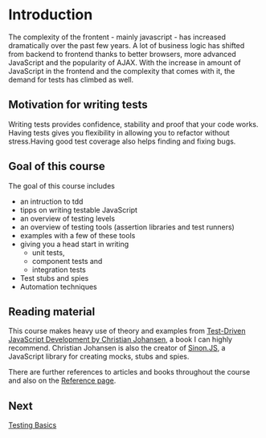 # Introduction
The complexity of the frontent - mainly javascript - has increased dramatically over the past few years. A lot of business logic has shifted from backend to frontend thanks to better browsers, more advanced JavaScript and the popularity of AJAX. With the increase in amount of JavaScript in the frontend and the complexity that comes with it, the demand for tests has climbed as well.

## Motivation for writing tests
Writing tests provides confidence, stability and proof that your code works. Having tests gives you flexibility in allowing you to refactor without stress.Having good test coverage also helps finding and fixing bugs.

## Goal of this course
The goal of this course includes
- an intruction to tdd
- tipps on writing testable JavaScript
- an overview of testing levels
- an overview of testing tools (assertion libraries and test runners)
- examples with a few of these tools
- giving you a head start in writing
	+ unit tests,
	+ component tests and
	+ integration tests
- Test stubs and spies
- Automation techniques

## Reading material
This course makes heavy use of theory and examples from [Test-Driven JavaScript Development by Christian Johansen](http://tddjs.com/), a book I can highly recommend. Christian Johansen is also the creator of [Sinon.JS](http://sinonjs.org/), a JavaScript library for creating mocks, stubs and spies.

There are further references to articles and books throughout the course and also on the [Reference page](./references.md).

## Next
[Testing Basics](testing-vocabulary.md)
